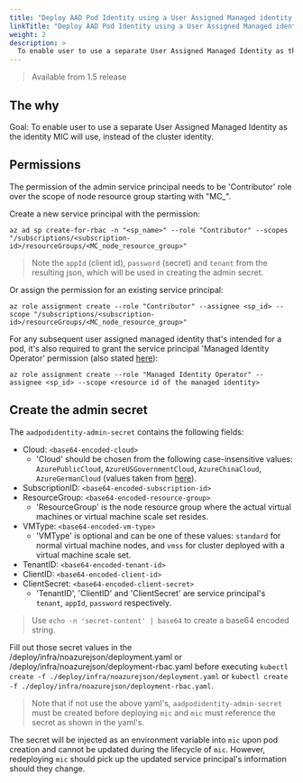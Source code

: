 ```yaml
---
title: "Deploy AAD Pod Identity using a User Assigned Managed identity as the MIC identity"
linkTitle: "Deploy AAD Pod Identity using a User Assigned Managed identity as the MIC identity"
weight: 2
description: >
  To enable user to use a separate User Assigned Managed Identity as the identity MIC will use, instead of the cluster identity.
---
```


> Available from 1.5 release

## The why

Goal: To enable user to use a separate User Assigned Managed Identity as the identity MIC will use, instead of the cluster identity.

## Permissions

The permission of the admin service principal needs to be 'Contributor' role over the scope of node resource group starting with "MC_".

Create a new service principal with the permission:

```
az ad sp create-for-rbac -n "<sp_name>" --role "Contributor" --scopes "/subscriptions/<subscription-id>/resourceGroups/<MC_node_resource_group>"
```

> Note the `appId` (client id), `password` (secret) and `tenant` from the resulting json, which will be used in creating the admin secret.

Or assign the permission for an existing service principal:

```
az role assignment create --role "Contributor" --assignee <sp_id> --scope "/subscriptions/<subscription-id>/resourceGroups/<MC_node_resource_group>"
```

For any subsequent user assigned managed identity that's intended for a pod, it's also required to grant the service principal 'Managed Identity Operator' permission (also stated [here](../../getting-started/role-assignment/)):

```
az role assignment create --role "Managed Identity Operator" --assignee <sp_id> --scope <resource id of the managed identity>
```

## Create the admin secret

The `aadpodidentity-admin-secret` contains the following fields:

* Cloud: `<base64-encoded-cloud>`
  * 'Cloud' should be chosen from the following case-insensitive values: `AzurePublicCloud`, `AzureUSGovernmentCloud`, `AzureChinaCloud`, `AzureGermanCloud` (values taken from [here](https://raw.githubusercontent.com/Azure/go-autorest/master/autorest/azure/environments.go)).
* SubscriptionID: `<base64-encoded-subscription-id>`
* ResourceGroup: `<base64-encoded-resource-group>`
  * 'ResourceGroup' is the node resource group where the actual virtual machines or virtual machine scale set resides.
* VMType: `<base64-encoded-vm-type>`
  * 'VMType' is optional and can be one of these values: `standard` for normal virtual machine nodes, and `vmss` for cluster deployed with a virtual machine scale set.
* TenantID: `<base64-encoded-tenant-id>`
* ClientID: `<base64-encoded-client-id>`
* ClientSecret: `<base64-encoded-client-secret>`
  * 'TenantID', 'ClientID' and 'ClientSecret' are service principal's `tenant`, `appId`, `password` respectively.

> Use `echo -n 'secret-content' | base64` to create a base64 encoded string.

Fill out those secret values in the /deploy/infra/noazurejson/deployment.yaml or /deploy/infra/noazurejson/deployment-rbac.yaml before executing `kubectl create -f ./deploy/infra/noazurejson/deployment.yaml` or `kubectl create -f ./deploy/infra/noazurejson/deployment-rbac.yaml`.

> Note that if not use the above yaml's, `aadpodidentity-admin-secret` must be created before deploying `mic` and `mic` must reference the secret as shown in the yaml's.

The secret will be injected as an environment variable into `mic` upon pod creation and cannot be updated during the lifecycle of `mic`. However, redeploying `mic` should pick up the updated service principal's information should they change.
